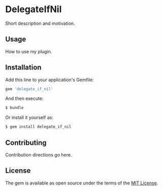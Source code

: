 # DelegateIfNil
Short description and motivation.

## Usage
How to use my plugin.

## Installation
Add this line to your application's Gemfile:

```ruby
gem 'delegate_if_nil'
```

And then execute:
```bash
$ bundle
```

Or install it yourself as:
```bash
$ gem install delegate_if_nil
```

## Contributing
Contribution directions go here.

## License
The gem is available as open source under the terms of the [MIT License](https://opensource.org/licenses/MIT).
